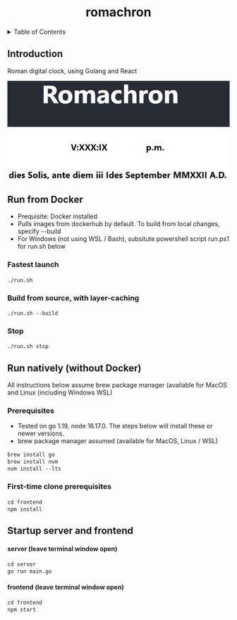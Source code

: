 <h1 align="center">romachron</h1>

<!-- TABLE OF CONTENTS -->
<details>
  <summary>Table of Contents</summary>
  <ol>
    <li>
      <a href="#run-from-docker">Run from Docker</a>
    <li><a href="#run-natively-without-docker">Run natively (without Docker)</a></li>
  </ol>
</details>

## Introduction
Roman digital clock, using Golang and React

![](romachron-screenshot.png)

## Run from Docker
* Prequisite: Docker installed
* Pulls images from dockerhub by default. To build from local changes, specify --build
* For Windows (not using WSL / Bash), subsitute powershell script run.ps1 for run.sh below
### Fastest launch
```
./run.sh
```
### Build from source, with layer-caching
```
./run.sh --build
```
### Stop
```
./run.sh stop
```
## Run natively (without Docker)
All instructions below assume brew package manager (available for MacOS and Linux (including Windows WSL)

### Prerequisites
* Tested on go 1.19, node 16.17.0. The steps below will install these or newer versions.
* brew package manager assumed (available for MacOS, Linux / WSL)

```
brew install go
brew install nvm
nvm install --lts
```

### First-time clone prerequisites
```
cd frontend
npm install
```

## Startup server and frontend
#### server (leave terminal window open)
```
cd server
go run main.go
```

#### frontend (leave terminal window open)
```
cd frontend
npm start
```



